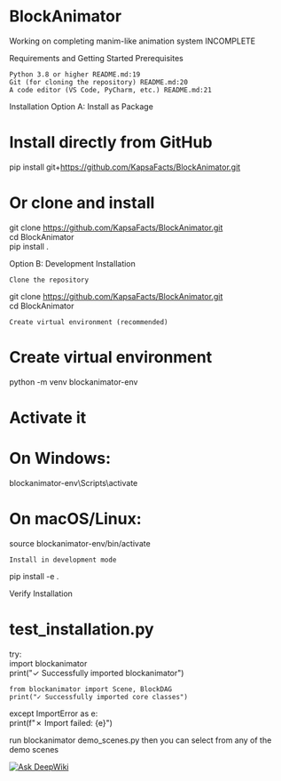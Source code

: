 # BlockAnimator

Working on completing manim-like animation system INCOMPLETE

Requirements and Getting Started
Prerequisites

    Python 3.8 or higher README.md:19
    Git (for cloning the repository) README.md:20
    A code editor (VS Code, PyCharm, etc.) README.md:21

Installation
Option A: Install as Package

# Install directly from GitHub  
pip install git+https://github.com/KapsaFacts/BlockAnimator.git  
  
# Or clone and install  
git clone https://github.com/KapsaFacts/BlockAnimator.git  
cd BlockAnimator  
pip install .

Option B: Development Installation

    Clone the repository

git clone https://github.com/KapsaFacts/BlockAnimator.git    
cd BlockAnimator

    Create virtual environment (recommended)

# Create virtual environment    
python -m venv blockanimator-env    
    
# Activate it    
# On Windows:    
blockanimator-env\Scripts\activate    
# On macOS/Linux:    
source blockanimator-env/bin/activate

    Install in development mode

pip install -e .

Verify Installation

# test_installation.py    
try:    
    import blockanimator    
    print("✓ Successfully imported blockanimator")    
        
    from blockanimator import Scene, BlockDAG  
    print("✓ Successfully imported core classes")    
        
except ImportError as e:    
    print(f"✗ Import failed: {e}")

run blockanimator demo_scenes.py then you can select from any of the demo scenes

[![Ask DeepWiki](https://deepwiki.com/badge.svg)](https://deepwiki.com/kaspaFacts/BlockAnimator)